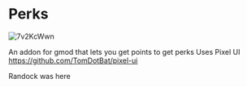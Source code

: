 # Perks

![7v2KcWwn](https://user-images.githubusercontent.com/60582130/193165477-eb8d17d7-4319-4acb-abf6-ea5c4dade580.png)

An addon for gmod that lets you get points to get perks Uses Pixel UI https://github.com/TomDotBat/pixel-ui

Randock was here
